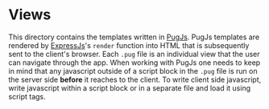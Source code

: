 # Views
 
This directory contains the templates written in [PugJs](https://pugjs.org/api/getting-started.html). PugJs templates are rendered by [ExpressJs](https://expressjs.com/en/guide/using-template-engines.html)'s `render` function into HTML that is subsequently sent to the client's browser. Each `.pug` file is an individual view that the user can navigate through the app. When working with PugJs one needs to keep in mind that any javascript outside of a script block in the `.pug` file is run on the server side **before** it reaches to the client. To write client side javascript, write javascript within a script block or in a separate file and load it using script tags.